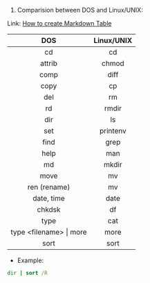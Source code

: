 1. Comparision between DOS and Linux/UNIX:

Link: [How to create Markdown Table](https://markdown.land/markdown-table)

| DOS | Linux/UNIX |
|:---:|:----------:|
| cd | cd |
| attrib | chmod |
| comp | diff |
| copy | cp |
| del | rm |
| rd | rmdir |
| dir | ls |
| set | printenv |
| find | grep |
| help | man |
| md | mkdir |
| move | mv |
| ren (rename) | mv |
| date, time | date |
| chkdsk | df |
| type | cat |
| type \<filename\> \| more | more |
| sort | sort |

- Example:

```cmd
dir | sort /R
```